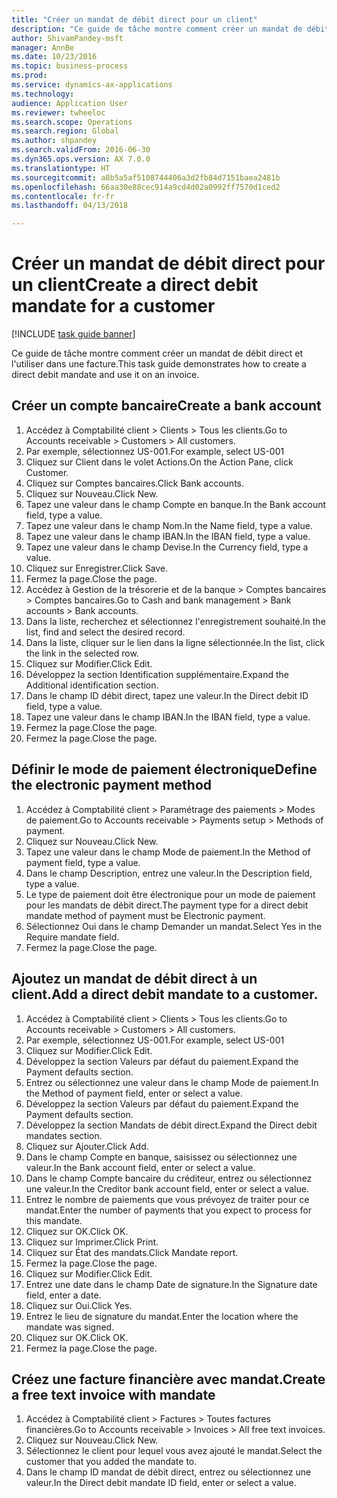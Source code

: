 ```yaml
--- 
title: "Créer un mandat de débit direct pour un client"
description: "Ce guide de tâche montre comment créer un mandat de débit direct et l'utiliser dans une facture."
author: ShivamPandey-msft
manager: AnnBe
ms.date: 10/23/2016
ms.topic: business-process
ms.prod: 
ms.service: dynamics-ax-applications
ms.technology: 
audience: Application User
ms.reviewer: twheeloc
ms.search.scope: Operations
ms.search.region: Global
ms.author: shpandey
ms.search.validFrom: 2016-06-30
ms.dyn365.ops.version: AX 7.0.0
ms.translationtype: HT
ms.sourcegitcommit: a8b5a5af5108744406a3d2fb84d7151baea2481b
ms.openlocfilehash: 66aa30e88cec914a9cd4d02a0992ff7570d1ced2
ms.contentlocale: fr-fr
ms.lasthandoff: 04/13/2018

---
```

# <a name="create-a-direct-debit-mandate-for-a-customer"></a><span data-ttu-id="7dc2a-103">Créer un mandat de débit direct pour un client</span><span class="sxs-lookup"><span data-stu-id="7dc2a-103">Create a direct debit mandate for a customer</span></span>

[!INCLUDE [task guide banner](../../includes/task-guide-banner.md)]

<span data-ttu-id="7dc2a-104">Ce guide de tâche montre comment créer un mandat de débit direct et l'utiliser dans une facture.</span><span class="sxs-lookup"><span data-stu-id="7dc2a-104">This task guide demonstrates how to create a direct debit mandate and use it on an invoice.</span></span>


## <a name="create-a-bank-account"></a><span data-ttu-id="7dc2a-105">Créer un compte bancaire</span><span class="sxs-lookup"><span data-stu-id="7dc2a-105">Create a bank account</span></span>
1. <span data-ttu-id="7dc2a-106">Accédez à Comptabilité client > Clients > Tous les clients.</span><span class="sxs-lookup"><span data-stu-id="7dc2a-106">Go to Accounts receivable > Customers > All customers.</span></span>
2. <span data-ttu-id="7dc2a-107">Par exemple, sélectionnez US-001.</span><span class="sxs-lookup"><span data-stu-id="7dc2a-107">For example, select US-001</span></span>
3. <span data-ttu-id="7dc2a-108">Cliquez sur Client dans le volet Actions.</span><span class="sxs-lookup"><span data-stu-id="7dc2a-108">On the Action Pane, click Customer.</span></span>
4. <span data-ttu-id="7dc2a-109">Cliquez sur Comptes bancaires.</span><span class="sxs-lookup"><span data-stu-id="7dc2a-109">Click Bank accounts.</span></span>
5. <span data-ttu-id="7dc2a-110">Cliquez sur Nouveau.</span><span class="sxs-lookup"><span data-stu-id="7dc2a-110">Click New.</span></span>
6. <span data-ttu-id="7dc2a-111">Tapez une valeur dans le champ Compte en banque.</span><span class="sxs-lookup"><span data-stu-id="7dc2a-111">In the Bank account field, type a value.</span></span>
7. <span data-ttu-id="7dc2a-112">Tapez une valeur dans le champ Nom.</span><span class="sxs-lookup"><span data-stu-id="7dc2a-112">In the Name field, type a value.</span></span>
8. <span data-ttu-id="7dc2a-113">Tapez une valeur dans le champ IBAN.</span><span class="sxs-lookup"><span data-stu-id="7dc2a-113">In the IBAN field, type a value.</span></span>
9. <span data-ttu-id="7dc2a-114">Tapez une valeur dans le champ Devise.</span><span class="sxs-lookup"><span data-stu-id="7dc2a-114">In the Currency field, type a value.</span></span>
10. <span data-ttu-id="7dc2a-115">Cliquez sur Enregistrer.</span><span class="sxs-lookup"><span data-stu-id="7dc2a-115">Click Save.</span></span>
11. <span data-ttu-id="7dc2a-116">Fermez la page.</span><span class="sxs-lookup"><span data-stu-id="7dc2a-116">Close the page.</span></span>
12. <span data-ttu-id="7dc2a-117">Accédez à Gestion de la trésorerie et de la banque > Comptes bancaires > Comptes bancaires.</span><span class="sxs-lookup"><span data-stu-id="7dc2a-117">Go to Cash and bank management > Bank accounts > Bank accounts.</span></span>
13. <span data-ttu-id="7dc2a-118">Dans la liste, recherchez et sélectionnez l'enregistrement souhaité.</span><span class="sxs-lookup"><span data-stu-id="7dc2a-118">In the list, find and select the desired record.</span></span>
14. <span data-ttu-id="7dc2a-119">Dans la liste, cliquer sur le lien dans la ligne sélectionnée.</span><span class="sxs-lookup"><span data-stu-id="7dc2a-119">In the list, click the link in the selected row.</span></span>
15. <span data-ttu-id="7dc2a-120">Cliquez sur Modifier.</span><span class="sxs-lookup"><span data-stu-id="7dc2a-120">Click Edit.</span></span>
16. <span data-ttu-id="7dc2a-121">Développez la section Identification supplémentaire.</span><span class="sxs-lookup"><span data-stu-id="7dc2a-121">Expand the Additional identification section.</span></span>
17. <span data-ttu-id="7dc2a-122">Dans le champ ID débit direct, tapez une valeur.</span><span class="sxs-lookup"><span data-stu-id="7dc2a-122">In the Direct debit ID field, type a value.</span></span>
18. <span data-ttu-id="7dc2a-123">Tapez une valeur dans le champ IBAN.</span><span class="sxs-lookup"><span data-stu-id="7dc2a-123">In the IBAN field, type a value.</span></span>
19. <span data-ttu-id="7dc2a-124">Fermez la page.</span><span class="sxs-lookup"><span data-stu-id="7dc2a-124">Close the page.</span></span>
20. <span data-ttu-id="7dc2a-125">Fermez la page.</span><span class="sxs-lookup"><span data-stu-id="7dc2a-125">Close the page.</span></span>

## <a name="define-the-electronic-payment-method"></a><span data-ttu-id="7dc2a-126">Définir le mode de paiement électronique</span><span class="sxs-lookup"><span data-stu-id="7dc2a-126">Define the electronic payment method</span></span>
1. <span data-ttu-id="7dc2a-127">Accédez à Comptabilité client > Paramétrage des paiements > Modes de paiement.</span><span class="sxs-lookup"><span data-stu-id="7dc2a-127">Go to Accounts receivable > Payments setup > Methods of payment.</span></span>
2. <span data-ttu-id="7dc2a-128">Cliquez sur Nouveau.</span><span class="sxs-lookup"><span data-stu-id="7dc2a-128">Click New.</span></span>
3. <span data-ttu-id="7dc2a-129">Tapez une valeur dans le champ Mode de paiement.</span><span class="sxs-lookup"><span data-stu-id="7dc2a-129">In the Method of payment field, type a value.</span></span>
4. <span data-ttu-id="7dc2a-130">Dans le champ Description, entrez une valeur.</span><span class="sxs-lookup"><span data-stu-id="7dc2a-130">In the Description field, type a value.</span></span>
5. <span data-ttu-id="7dc2a-131">Le type de paiement doit être électronique pour un mode de paiement pour les mandats de débit direct.</span><span class="sxs-lookup"><span data-stu-id="7dc2a-131">The payment type for a direct debit mandate method of payment must be Electronic payment.</span></span>
6. <span data-ttu-id="7dc2a-132">Sélectionnez Oui dans le champ Demander un mandat.</span><span class="sxs-lookup"><span data-stu-id="7dc2a-132">Select Yes in the Require mandate field.</span></span>
7. <span data-ttu-id="7dc2a-133">Fermez la page.</span><span class="sxs-lookup"><span data-stu-id="7dc2a-133">Close the page.</span></span>

## <a name="add-a-direct-debit-mandate-to-a-customer"></a><span data-ttu-id="7dc2a-134">Ajoutez un mandat de débit direct à un client.</span><span class="sxs-lookup"><span data-stu-id="7dc2a-134">Add a direct debit mandate to a customer.</span></span>
1. <span data-ttu-id="7dc2a-135">Accédez à Comptabilité client > Clients > Tous les clients.</span><span class="sxs-lookup"><span data-stu-id="7dc2a-135">Go to Accounts receivable > Customers > All customers.</span></span>
2. <span data-ttu-id="7dc2a-136">Par exemple, sélectionnez US-001.</span><span class="sxs-lookup"><span data-stu-id="7dc2a-136">For example, select US-001</span></span>
3. <span data-ttu-id="7dc2a-137">Cliquez sur Modifier.</span><span class="sxs-lookup"><span data-stu-id="7dc2a-137">Click Edit.</span></span>
4. <span data-ttu-id="7dc2a-138">Développez la section Valeurs par défaut du paiement.</span><span class="sxs-lookup"><span data-stu-id="7dc2a-138">Expand the Payment defaults section.</span></span>
5. <span data-ttu-id="7dc2a-139">Entrez ou sélectionnez une valeur dans le champ Mode de paiement.</span><span class="sxs-lookup"><span data-stu-id="7dc2a-139">In the Method of payment field, enter or select a value.</span></span>
6. <span data-ttu-id="7dc2a-140">Développez la section Valeurs par défaut du paiement.</span><span class="sxs-lookup"><span data-stu-id="7dc2a-140">Expand the Payment defaults section.</span></span>
7. <span data-ttu-id="7dc2a-141">Développez la section Mandats de débit direct.</span><span class="sxs-lookup"><span data-stu-id="7dc2a-141">Expand the Direct debit mandates section.</span></span>
8. <span data-ttu-id="7dc2a-142">Cliquez sur Ajouter.</span><span class="sxs-lookup"><span data-stu-id="7dc2a-142">Click Add.</span></span>
9. <span data-ttu-id="7dc2a-143">Dans le champ Compte en banque, saisissez ou sélectionnez une valeur.</span><span class="sxs-lookup"><span data-stu-id="7dc2a-143">In the Bank account field, enter or select a value.</span></span>
10. <span data-ttu-id="7dc2a-144">Dans le champ Compte bancaire du créditeur, entrez ou sélectionnez une valeur.</span><span class="sxs-lookup"><span data-stu-id="7dc2a-144">In the Creditor bank account field, enter or select a value.</span></span>
11. <span data-ttu-id="7dc2a-145">Entrez le nombre de paiements que vous prévoyez de traiter pour ce mandat.</span><span class="sxs-lookup"><span data-stu-id="7dc2a-145">Enter the number of payments that you expect to process for this mandate.</span></span>
12. <span data-ttu-id="7dc2a-146">Cliquez sur OK.</span><span class="sxs-lookup"><span data-stu-id="7dc2a-146">Click OK.</span></span>
13. <span data-ttu-id="7dc2a-147">Cliquez sur Imprimer.</span><span class="sxs-lookup"><span data-stu-id="7dc2a-147">Click Print.</span></span>
14. <span data-ttu-id="7dc2a-148">Cliquez sur État des mandats.</span><span class="sxs-lookup"><span data-stu-id="7dc2a-148">Click Mandate report.</span></span>
15. <span data-ttu-id="7dc2a-149">Fermez la page.</span><span class="sxs-lookup"><span data-stu-id="7dc2a-149">Close the page.</span></span>
16. <span data-ttu-id="7dc2a-150">Cliquez sur Modifier.</span><span class="sxs-lookup"><span data-stu-id="7dc2a-150">Click Edit.</span></span>
17. <span data-ttu-id="7dc2a-151">Entrez une date dans le champ Date de signature.</span><span class="sxs-lookup"><span data-stu-id="7dc2a-151">In the Signature date field, enter a date.</span></span>
18. <span data-ttu-id="7dc2a-152">Cliquez sur Oui.</span><span class="sxs-lookup"><span data-stu-id="7dc2a-152">Click Yes.</span></span>
19. <span data-ttu-id="7dc2a-153">Entrez le lieu de signature du mandat.</span><span class="sxs-lookup"><span data-stu-id="7dc2a-153">Enter the location where the mandate was signed.</span></span>
20. <span data-ttu-id="7dc2a-154">Cliquez sur OK.</span><span class="sxs-lookup"><span data-stu-id="7dc2a-154">Click OK.</span></span>
21. <span data-ttu-id="7dc2a-155">Fermez la page.</span><span class="sxs-lookup"><span data-stu-id="7dc2a-155">Close the page.</span></span>

## <a name="create-a-free-text-invoice-with-mandate"></a><span data-ttu-id="7dc2a-156">Créez une facture financière avec mandat.</span><span class="sxs-lookup"><span data-stu-id="7dc2a-156">Create a free text invoice with mandate</span></span>
1. <span data-ttu-id="7dc2a-157">Accédez à Comptabilité client > Factures > Toutes factures financières.</span><span class="sxs-lookup"><span data-stu-id="7dc2a-157">Go to Accounts receivable > Invoices > All free text invoices.</span></span>
2. <span data-ttu-id="7dc2a-158">Cliquez sur Nouveau.</span><span class="sxs-lookup"><span data-stu-id="7dc2a-158">Click New.</span></span>
3. <span data-ttu-id="7dc2a-159">Sélectionnez le client pour lequel vous avez ajouté le mandat.</span><span class="sxs-lookup"><span data-stu-id="7dc2a-159">Select the customer that you added the mandate to.</span></span>
4. <span data-ttu-id="7dc2a-160">Dans le champ ID mandat de débit direct, entrez ou sélectionnez une valeur.</span><span class="sxs-lookup"><span data-stu-id="7dc2a-160">In the Direct debit mandate ID field, enter or select a value.</span></span>


